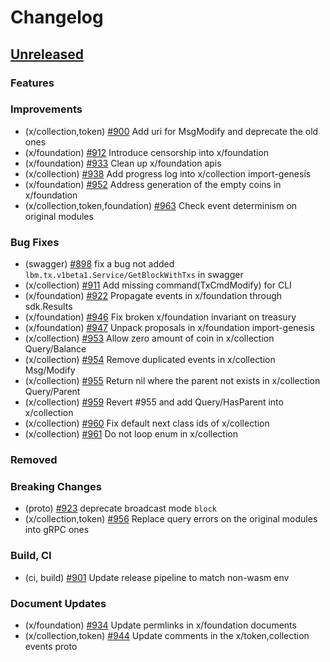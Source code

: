<!--
Guiding Principles:

Changelogs are for humans, not machines.
There should be an entry for every single version.
The same types of changes should be grouped.
Versions and sections should be linkable.
The latest version comes first.
The release date of each version is displayed.
Mention whether you follow Semantic Versioning.

Usage:

Change log entries are to be added to the Unreleased section under the
appropriate stanza (see below). Each entry should ideally include a tag and
the Github issue reference in the following format:

* (<tag>) \#<issue-number> message

The issue numbers will later be link-ified during the release process so you do
not have to worry about including a link manually, but you can if you wish.

Types of changes (Stanzas):

"Features" for new features.
"Improvements" for changes in existing functionality.
"Deprecated" for soon-to-be removed features.
"Bug Fixes" for any bug fixes.
"Client Breaking" for breaking Protobuf, gRPC and REST routes used by end-users.
"CLI Breaking" for breaking CLI commands.
"API Breaking" for breaking exported APIs used by developers building on SDK.
"State Machine Breaking" for any changes that result in a different AppState given same genesisState and txList.
Ref: https://keepachangelog.com/en/1.0.0/
-->

# Changelog

## [Unreleased](https://github.com/line/lbm-sdk/compare/v0.47.0-alpha1...HEAD)

### Features

### Improvements
* (x/collection,token) [\#900](https://github.com/line/lbm-sdk/pull/900) Add uri for MsgModify and deprecate the old ones
* (x/foundation) [\#912](https://github.com/line/lbm-sdk/pull/912) Introduce censorship into x/foundation
* (x/foundation) [\#933](https://github.com/line/lbm-sdk/pull/933) Clean up x/foundation apis
* (x/collection) [\#938](https://github.com/line/lbm-sdk/pull/938) Add progress log into x/collection import-genesis
* (x/foundation) [\#952](https://github.com/line/lbm-sdk/pull/952) Address generation of the empty coins in x/foundation
* (x/collection,token,foundation) [\#963](https://github.com/line/lbm-sdk/pull/963) Check event determinism on original modules

### Bug Fixes
* (swagger) [\#898](https://github.com/line/lbm-sdk/pull/898) fix a bug not added `lbm.tx.v1beta1.Service/GetBlockWithTxs` in swagger
* (x/collection) [\#911](https://github.com/line/lbm-sdk/pull/911) Add missing command(TxCmdModify) for CLI
* (x/foundation) [\#922](https://github.com/line/lbm-sdk/pull/922) Propagate events in x/foundation through sdk.Results
* (x/foundation) [\#946](https://github.com/line/lbm-sdk/pull/946) Fix broken x/foundation invariant on treasury
* (x/foundation) [\#947](https://github.com/line/lbm-sdk/pull/947) Unpack proposals in x/foundation import-genesis
* (x/collection) [\#953](https://github.com/line/lbm-sdk/pull/953) Allow zero amount of coin in x/collection Query/Balance
* (x/collection) [\#954](https://github.com/line/lbm-sdk/pull/954) Remove duplicated events in x/collection Msg/Modify
* (x/collection) [\#955](https://github.com/line/lbm-sdk/pull/955) Return nil where the parent not exists in x/collection Query/Parent
* (x/collection) [\#959](https://github.com/line/lbm-sdk/pull/959) Revert #955 and add Query/HasParent into x/collection
* (x/collection) [\#960](https://github.com/line/lbm-sdk/pull/960) Fix default next class ids of x/collection
* (x/collection) [\#961](https://github.com/line/lbm-sdk/pull/961) Do not loop enum in x/collection

### Removed

### Breaking Changes
* (proto) [\#923](https://github.com/line/lbm-sdk/pull/923) deprecate broadcast mode `block`
* (x/collection,token) [\#956](https://github.com/line/lbm-sdk/pull/956) Replace query errors on the original modules into gRPC ones

### Build, CI
* (ci, build) [\#901](https://github.com/line/lbm-sdk/pull/901) Update release pipeline to match non-wasm env

### Document Updates
* (x/foundation) [\#934](https://github.com/line/lbm-sdk/pull/934) Update permlinks in x/foundation documents
* (x/collection,token) [\#944](https://github.com/line/lbm-sdk/pull/944) Update comments in the x/token,collection events proto
